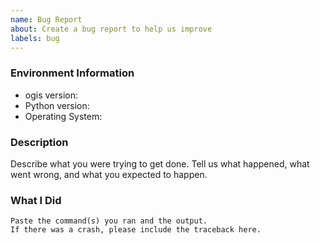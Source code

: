 ```yaml
---
name: Bug Report
about: Create a bug report to help us improve
labels: bug
---
```


<!-- Please search existing issues to avoid creating duplicates. -->

### Environment Information

-   ogis version:
-   Python version:
-   Operating System:

### Description

Describe what you were trying to get done.
Tell us what happened, what went wrong, and what you expected to happen.

### What I Did

```
Paste the command(s) you ran and the output.
If there was a crash, please include the traceback here.
```
